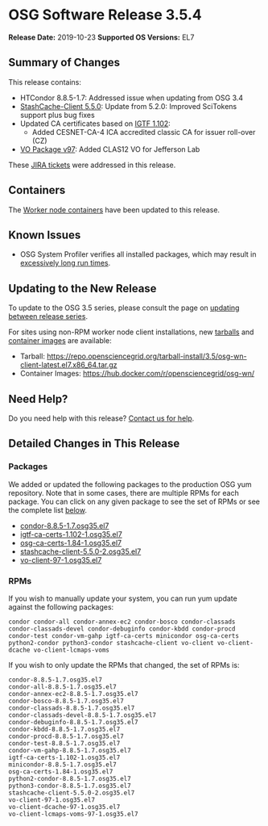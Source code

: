 OSG Software Release 3.5.4
===========================

**Release Date:** 2019-10-23
**Supported OS Versions:** EL7

Summary of Changes
------------------

This release contains:

-   HTCondor 8.8.5-1.7: Addressed issue when updating from OSG 3.4
-   [StashCache-Client 5.5.0](https://github.com/opensciencegrid/StashCache/releases): Update from 5.2.0: Improved SciTokens support plus bug fixes
-   Updated CA certificates based on [IGTF 1.102](http://dist.eugridpma.info/distribution/igtf/current/CHANGES):
    -   Added CESNET-CA-4 ICA accredited classic CA for issuer roll-over (CZ)
-   [VO Package v97](https://github.com/opensciencegrid/osg-vo-config/releases/tag/release-97): Added CLAS12 VO for Jefferson Lab

These
[JIRA tickets](https://jira.opensciencegrid.org/issues/?jql=project%20%3D%20SOFTWARE%20AND%20fixVersion%20%3D%203.5.4%20ORDER%20BY%20priority%20DESC%2C%20key%20DESC)
were addressed in this release.

Containers
----------

The [Worker node containers](../../worker-node/using-wn-containers.md) have been updated to this release.

Known Issues
------------

- OSG System Profiler verifies all installed packages, which may result in
[excessively long run times](https://opensciencegrid.atlassian.net/browse/SOFTWARE-3804).


Updating to the New Release
---------------------------

To update to the OSG 3.5 series, please consult the page on
[updating between release series](../../release/release_series.md#updating-to-osg-35).

For sites using non-RPM worker node client installations, new [tarballs](../../worker-node/install-wn-tarball.md) and
[container images](../../worker-node/using-wn-containers.md) are available:

- Tarball: <https://repo.opensciencegrid.org/tarball-install/3.5/osg-wn-client-latest.el7.x86_64.tar.gz>
- Container Images: <https://hub.docker.com/r/opensciencegrid/osg-wn/>

Need Help?
----------

Do you need help with this release? [Contact us for help](../../common/help.md).

Detailed Changes in This Release
--------------------------------

### Packages

We added or updated the following packages to the production OSG yum repository.
Note that in some cases, there are multiple RPMs for each package.
You can click on any given package to see the set of RPMs or see the complete list [below](#rpms).

-   [condor-8.8.5-1.7.osg35.el7](https://koji.chtc.wisc.edu/koji/search?match=glob&type=build&terms=condor-8.8.5-1.7.osg35.el7)
-   [igtf-ca-certs-1.102-1.osg35.el7](https://koji.chtc.wisc.edu/koji/search?match=glob&type=build&terms=igtf-ca-certs-1.102-1.osg35.el7)
-   [osg-ca-certs-1.84-1.osg35.el7](https://koji.chtc.wisc.edu/koji/search?match=glob&type=build&terms=osg-ca-certs-1.84-1.osg35.el7)
-   [stashcache-client-5.5.0-2.osg35.el7](https://koji.chtc.wisc.edu/koji/search?match=glob&type=build&terms=stashcache-client-5.5.0-2.osg35.el7)
-   [vo-client-97-1.osg35.el7](https://koji.chtc.wisc.edu/koji/search?match=glob&type=build&terms=vo-client-97-1.osg35.el7)

### RPMs

If you wish to manually update your system, you can run yum update against the following packages:

    condor condor-all condor-annex-ec2 condor-bosco condor-classads condor-classads-devel condor-debuginfo condor-kbdd condor-procd condor-test condor-vm-gahp igtf-ca-certs minicondor osg-ca-certs python2-condor python3-condor stashcache-client vo-client vo-client-dcache vo-client-lcmaps-voms

If you wish to only update the RPMs that changed, the set of RPMs is:

``` file
condor-8.8.5-1.7.osg35.el7
condor-all-8.8.5-1.7.osg35.el7
condor-annex-ec2-8.8.5-1.7.osg35.el7
condor-bosco-8.8.5-1.7.osg35.el7
condor-classads-8.8.5-1.7.osg35.el7
condor-classads-devel-8.8.5-1.7.osg35.el7
condor-debuginfo-8.8.5-1.7.osg35.el7
condor-kbdd-8.8.5-1.7.osg35.el7
condor-procd-8.8.5-1.7.osg35.el7
condor-test-8.8.5-1.7.osg35.el7
condor-vm-gahp-8.8.5-1.7.osg35.el7
igtf-ca-certs-1.102-1.osg35.el7
minicondor-8.8.5-1.7.osg35.el7
osg-ca-certs-1.84-1.osg35.el7
python2-condor-8.8.5-1.7.osg35.el7
python3-condor-8.8.5-1.7.osg35.el7
stashcache-client-5.5.0-2.osg35.el7
vo-client-97-1.osg35.el7
vo-client-dcache-97-1.osg35.el7
vo-client-lcmaps-voms-97-1.osg35.el7
```
